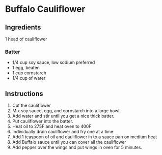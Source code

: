 Buffalo Cauliflower
===========

## Ingredients
1 head of cauliflower

### Batter
- 1/4 cup soy sauce, low sodium preferred
- 1 egg, beaten
- 1 cup cornstarch
- 1/4 cup of water

## Instructions

1. Cut the cauliflower
2. Mix soy sauce, egg, and cornstarch into a large bowl.
3. Add water and stir until you get a nice thick batter.
4. Put cauliflower into the batter.
5. Heat oil to 275F and heat oven to 400F
6. Individually drain cauliflower and fry one at a time
7. Add 1 teaspoon of oil and cauliflower in to a sauce pan on medium heat
8. Add Buffalo sauce until you can cover all the cauliflower
9. Add pepper over the wings and put wings in oven for 5 minutes.
